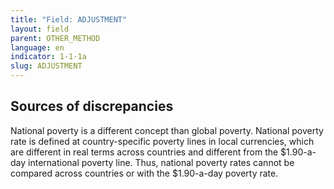```yaml
---
title: "Field: ADJUSTMENT"
layout: field
parent: OTHER_METHOD
language: en
indicator: 1-1-1a
slug: ADJUSTMENT
---
```

## Sources of discrepancies

National poverty is a different concept than global poverty. National poverty rate is defined at country-specific poverty lines in local currencies, which are different in real terms across countries and different from the $1.90-a-day international poverty line. Thus, national poverty rates cannot be compared across countries or with the $1.90-a-day poverty rate.